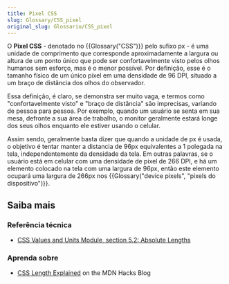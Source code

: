 ```yaml
---
title: Pixel CSS
slug: Glossary/CSS_pixel
original_slug: Glossario/CSS_pixel
---
```

O **Pixel CSS** - denotado no {{Glossary("CSS")}} pelo sufixo px - é uma unidade de comprimento que corresponde aproximadamente a largura ou altura de um ponto único que pode ser confortavelmente visto pelos olhos humanos sem esforço, mas é o menor possível. Por definição, esse é o tamanho físico de um único píxel em uma densidade de 96 DPI, situado a um braço de distância dos olhos do observador.

Essa definição, é claro, se demonstra ser muito vaga, e termos como "confortavelmente visto" e "braço de distância" são imprecisas, variando de pessoa para pessoa. Por exemplo, quando um usuário se senta em sua mesa, defronte a sua área de trabalho, o monitor geralmente estará longe dos seus olhos enquanto ele estiver usando o celular.

Assim sendo, geralmente basta dizer que quando a unidade de px é usada, o objetivo é tentar manter a distancia de 96px equivalentes a 1 polegada na tela, independentemente da densidade da tela. Em outras palavras, se o usuário está em celular com uma densidade de pixel de 266 DPI, e há um elemento colocado na tela com uma largura de 96px, então este elemento ocupará uma largura de 266px nos {{Glossary("device pixels", "pixels do dispositivo")}}.

## Saiba mais

### Referência técnica

- [CSS Values and Units Module, section 5.2: Absolute Lengths](https://drafts.csswg.org/css-values-3/#absolute-lengths)

### Aprenda sobre

- [CSS Length Explained](https://hacks.mozilla.org/2013/09/css-length-explained/) on the MDN Hacks Blog
